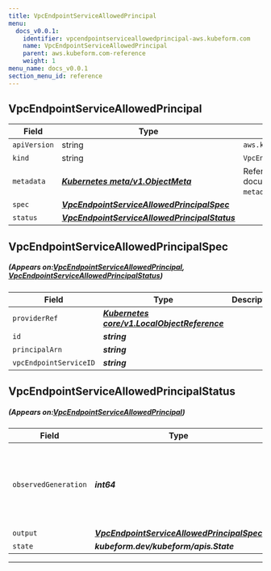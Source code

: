 ```yaml
---
title: VpcEndpointServiceAllowedPrincipal
menu:
  docs_v0.0.1:
    identifier: vpcendpointserviceallowedprincipal-aws.kubeform.com
    name: VpcEndpointServiceAllowedPrincipal
    parent: aws.kubeform.com-reference
    weight: 1
menu_name: docs_v0.0.1
section_menu_id: reference
---
```


## VpcEndpointServiceAllowedPrincipal
| Field | Type | Description |
| ------ | ----- | ----------- |
| `apiVersion` | string | `aws.kubeform.com/v1alpha1` |
|    `kind` | string | `VpcEndpointServiceAllowedPrincipal` |
| `metadata` | ***[Kubernetes meta/v1.ObjectMeta](https://kubernetes.io/docs/reference/generated/kubernetes-api/v1.13/#objectmeta-v1-meta)***|Refer to the Kubernetes API documentation for the fields of the `metadata` field.|
| `spec` | ***[VpcEndpointServiceAllowedPrincipalSpec](#VpcEndpointServiceAllowedPrincipalSpec)***||
| `status` | ***[VpcEndpointServiceAllowedPrincipalStatus](#VpcEndpointServiceAllowedPrincipalStatus)***||
## VpcEndpointServiceAllowedPrincipalSpec
##### (Appears on:[VpcEndpointServiceAllowedPrincipal](#VpcEndpointServiceAllowedPrincipal), [VpcEndpointServiceAllowedPrincipalStatus](#VpcEndpointServiceAllowedPrincipalStatus))
| Field | Type | Description |
| ------ | ----- | ----------- |
| `providerRef` | ***[Kubernetes core/v1.LocalObjectReference](https://kubernetes.io/docs/reference/generated/kubernetes-api/v1.13/#localobjectreference-v1-core)***||
| `id` | ***string***||
| `principalArn` | ***string***||
| `vpcEndpointServiceID` | ***string***||
## VpcEndpointServiceAllowedPrincipalStatus
##### (Appears on:[VpcEndpointServiceAllowedPrincipal](#VpcEndpointServiceAllowedPrincipal))
| Field | Type | Description |
| ------ | ----- | ----------- |
| `observedGeneration` | ***int64***| ***(Optional)*** Resource generation, which is updated on mutation by the API Server.|
| `output` | ***[VpcEndpointServiceAllowedPrincipalSpec](#VpcEndpointServiceAllowedPrincipalSpec)***| ***(Optional)*** |
| `state` | ***kubeform.dev/kubeform/apis.State***| ***(Optional)*** |
---
